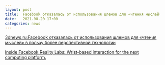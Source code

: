 ```yaml
---
layout: post
title:  Facebook отказалась от использования шлемов для «чтения мыслей» в пользу более перспективной технологии
date:   2021-08-20 17:00
categories: news
---
```


[3dnews.ru:Facebook отказалась от использования шлемов для «чтения мыслей» в пользу более перспективной технологии](https://3dnews.ru/1044279/facebook-otkazalas-ot-ispolzovaniya-shlemov-dlya-chteniya-misley-v-polzu-bolee-perspektivnoy-tehnologii)

[Inside Facebook Reality Labs: Wrist-based interaction for the next computing platform.](https://tech.fb.com/inside-facebook-reality-labs-wrist-based-interaction-for-the-next-computing-platform/)

